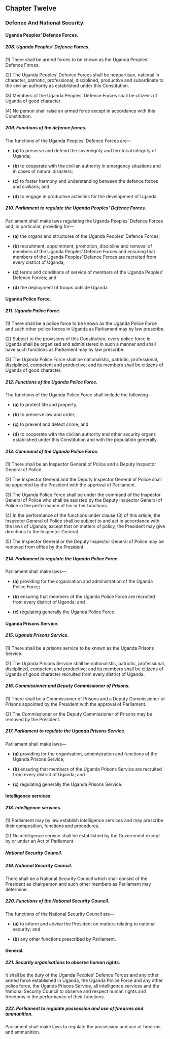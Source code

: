 ## Chapter Twelve

### Defence And National Security.

#### Uganda Peoples’ Defence Forces.

##### 208. Uganda Peoples’ Defence Forces.

(1) There shall be armed forces to be known as the Uganda Peoples’
Defence Forces.

(2) The Uganda Peoples’ Defence Forces shall be nonpartisan,
national in character, patriotic, professional, disciplined, productive and
subordinate to the civilian authority as established under this Constitution.

(3) Members of the Uganda Peoples’ Defence Forces shall be citizens
of Uganda of good character.

(4) No person shall raise an armed force except in accordance with
this Constitution.

##### 209. Functions of the defence forces.

The functions of the Uganda Peoples’ Defence Forces are—  

- **(a)** to preserve and defend the sovereignty and territorial integrity of
Uganda;  

- **(b)** to cooperate with the civilian authority in emergency situations
and in cases of natural disasters;  

- **(c)** to foster harmony and understanding between the defence forces
and civilians; and  

- **(d)** to engage in productive activities for the development of Uganda.

##### 210. Parliament to regulate the Uganda Peoples’ Defence Forces.

Parliament shall make laws regulating the Uganda Peoples’ Defence Forces
and, in particular, providing for— 

- **(a)** the organs and structures of the Uganda Peoples’ Defence Forces;  

- **(b)** recruitment, appointment, promotion, discipline and removal of
members of the Uganda Peoples’ Defence Forces and ensuring
that members of the Uganda Peoples’ Defence Forces are
recruited from every district of Uganda;  

- **(c)** terms and conditions of service of members of the Uganda Peoples’ Defence Forces; and 

- **(d)** the deployment of troops outside Uganda.


#### Uganda Police Force.


##### 211. Uganda Police Force.

(1) There shall be a police force to be known as the Uganda Police
Force and such other police forces in Uganda as Parliament may by law
prescribe.

(2) Subject to the provisions of this Constitution, every police force
in Uganda shall be organised and administered in such a manner and shall
have such functions as Parliament may by law prescribe.

(3) The Uganda Police Force shall be nationalistic, patriotic,
professional, disciplined, competent and productive; and its members shall
be citizens of Uganda of good character.

##### 212. Functions of the Uganda Police Force.

The functions of the Uganda Police Force shall include the following—

- **(a)** to protect life and property;  

- **(b)** to preserve law and order;  

- **(c)** to prevent and detect crime; and  

- **(d)** to cooperate with the civilian authority and other security organs
established under this Constitution and with the population
generally.

##### 213. Command of the Uganda Police Force.

(1) There shall be an Inspector General of Police and a Deputy
Inspector General of Police.

(2) The Inspector General and the Deputy Inspector General of Police
shall be appointed by the President with the approval of Parliament.

(3) The Uganda Police Force shall be under the command of the
Inspector General of Police who shall be assisted by the Deputy Inspector
General of Police in the performance of his or her functions.

(4) In the performance of the functions under clause (3) of this article,
the Inspector General of Police shall be subject to and act in accordance with
the laws of Uganda; except that on matters of policy, the President may give
directions to the Inspector General.

(5) The Inspector General or the Deputy Inspector General of Police
may be removed from office by the President.

##### 214. Parliament to regulate the Uganda Police Force.

Parliament shall make laws—  

- **(a)** providing for the organisation and administration of the Uganda
Police Force;  

- **(b)** ensuring that members of the Uganda Police Force are recruited
from every district of Uganda; and  

- **(c)** regulating generally the Uganda Police Force.


#### Uganda Prisons Service.


##### 215. Uganda Prisons Service.

(1) There shall be a prisons service to be known as the Uganda
Prisons Service.

(2) The Uganda Prisons Service shall be nationalistic, patriotic,
professional, disciplined, competent and productive; and its members shall
be citizens of Uganda of good character recruited from every district of
Uganda.

##### 216. Commissioner and Deputy Commissioner of Prisons.

(1) There shall be a Commissioner of Prisons and a Deputy
Commissioner of Prisons appointed by the President with the approval of
Parliament.

(2) The Commissioner or the Deputy Commissioner of Prisons may
be removed by the President.

##### 217. Parliament to regulate the Uganda Prisons Service.

Parliament shall make laws—

- **(a)** providing for the organisation, administration and functions of the
Uganda Prisons Service;  

- **(b)** ensuring that members of the Uganda Prisons Service are
recruited from every district of Uganda; and  

- **(c)** regulating generally the Uganda Prisons Service.


#### Intelligence services.

##### 218. Intelligence services.

(1) Parliament may by law establish intelligence services and may
prescribe their composition, functions and procedures.

(2) No intelligence service shall be established by the Government
except by or under an Act of Parliament.


##### National Security Council.


##### 219. National Security Council.

There shall be a National Security Council which shall consist of the
President as chairperson and such other members as Parliament may
determine.

##### 220. Functions of the National Security Council.

The functions of the National Security Council are—  

- **(a)** to inform and advise the President on matters relating to national
security; and  

- **(b)** any other functions prescribed by Parliament.


#### General.

##### 221. Security organisations to observe human rights.

It shall be the duty of the Uganda Peoples’ Defence Forces and any other
armed force established in Uganda, the Uganda Police Force and any other
police force, the Uganda Prisons Service, all intelligence services and the
National Security Council to observe and respect human rights and freedoms
in the performance of their functions.

##### 222. Parliament to regulate possession and use of firearms and ammunition.

Parliament shall make laws to regulate the possession and use of firearms and
ammunition.
